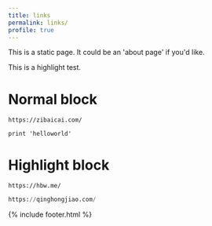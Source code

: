 ```yaml
---
title: links
permalink: links/
profile: true
---
```


This is a static page. It could be an 'about page' if you'd like.

This is a highlight test.

# Normal block

```
https://zibaicai.com/
```

    print 'helloworld'

# Highlight block

```
https://hbw.me/
```

```python
https://qinghongjiao.com/
```



{% include footer.html %}
